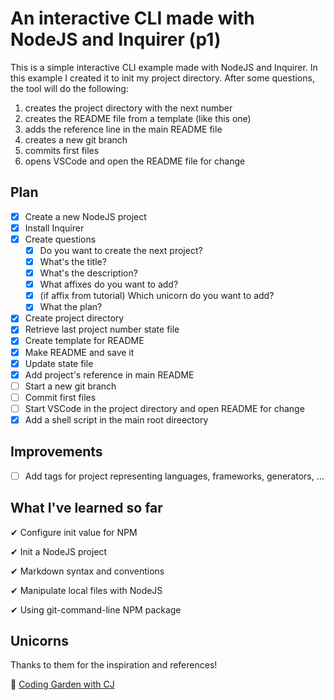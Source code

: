 # An interactive CLI made with NodeJS and Inquirer (p1)

This is a simple interactive CLI example made with NodeJS and Inquirer.
In this example I created it to init my project directory.
After some questions, the tool will do the following:

1. creates the project directory with the next number
2. creates the README file from a template (like this one)
3. adds the reference line in the main README file
4. creates a new git branch
5. commits first files
6. opens VSCode and open the README file for change

## Plan

- [x] Create a new NodeJS project
- [x] Install Inquirer
- [x] Create questions
  - [x] Do you want to create the next project?
  - [x] What's the title?
  - [x] What's the description?
  - [x] What affixes do you want to add?
  - [x] (if affix from tutorial) Which unicorn do you want to add?
  - [x] What the plan?
- [x] Create project directory
- [x] Retrieve last project number state file
- [x] Create template for README
- [x] Make README and save it
- [x] Update state file
- [x] Add project's reference in main README
- [ ] Start a new git branch
- [ ] Commit first files
- [ ] Start VSCode in the project directory and open README for change
- [x] Add a shell script in the main root direectory

## Improvements

- [ ] Add tags for project representing languages, frameworks, generators, ...

## What I've learned so far

✔ Configure init value for NPM

✔ Init a NodeJS project

✔ Markdown syntax and conventions

✔ Manipulate local files with NodeJS

✔ Using git-command-line NPM package

## Unicorns

Thanks to them for the inspiration and references!

🦄 [Coding Garden with CJ](https://github.com/CodingGarden)
